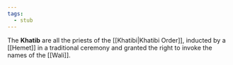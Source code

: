 ```yaml
---
tags:
  - stub
---
```

The **Khatib** are all the priests of the [[Khatibi|Khatibi Order]], inducted by a [[Hemet]] in a traditional ceremony and granted the right to invoke the names of the [[Wali]].